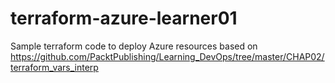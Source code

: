 # terraform-azure-learner01
Sample terraform code to deploy Azure resources based on https://github.com/PacktPublishing/Learning_DevOps/tree/master/CHAP02/terraform_vars_interp
